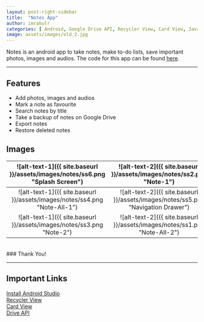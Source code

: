 ```yaml
---
layout: post-right-sidebar
title:  "Notes App"
author: imrahulr
categories: [ Android, Google Drive API, Recycler View, Card View, Java ]
image: assets/images/old_2.jpg
---
```


Notes is an android app to take notes, make to-do lists, save important photos, images and audios. The code for this app can be found <a href="https://github.com/imrahulr/Notes">here</a>.

---

## Features
- Add photos, images and audios
- Mark a note as favourite
- Search notes by title
- Take a backup of notes on Google Drive
- Export notes
- Restore deleted notes

## Images 

| ![alt-text-1]({{ site.baseurl }}/assets/images/notes/ss6.png "Splash Screen")  | ![alt-text-2]({{ site.baseurl }}/assets/images/notes/ss2.png "Note-1") |
|:----:|:----:|
| ![alt-text-1]({{ site.baseurl }}/assets/images/notes/ss4.png "Note-All-1") | ![alt-text-2]({{ site.baseurl }}/assets/images/notes/ss5.png "Navigation Drawer") |
| ![alt-text-1]({{ site.baseurl }}/assets/images/notes/ss3.png "Note-2") | ![alt-text-2]({{ site.baseurl }}/assets/images/notes/ss1.png "Note-All-2") |

<br>
### Thank You!

---

## Important Links

<a href="https://developer.android.com/studio/install">Install Android Studio</a><br>
<a href="https://developer.android.com/guide/topics/ui/layout/recyclerview">Recycler View</a><br>
<a href="https://developer.android.com/guide/topics/ui/layout/cardview">Card View</a><br>
<a href="https://developers.google.com/drive/android/get-started">Drive API</a><br>
